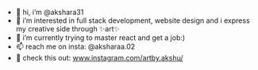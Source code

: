 - 👋 hi, i’m @akshara31
- 👀 i’m interested in full stack development, website design and i express my creative side through ✨art✨
- 🌱 i’m currently trying to master react and get a job:)
- 📫 reach me on insta: @aksharaa.02
- 🎨 check this out: www.instagram.com/artby.akshu/

<!---
akshara31/akshara31 is a ✨ special ✨ repository because its `README.md` (this file) appears on your GitHub profile.
You can click the Preview link to take a look at your changes.
--->

